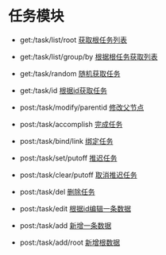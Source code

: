 # 任务模块

- get:/task/list/root
[获取根任务列表](http://localhost:1932/task/list/root)

- get:/task/list/group/by
[根据根任务获取列表](http://localhost:1932/task/list/group/by)

- get:/task/random
[随机获取任务](http://localhost:1932/task/random)

- get:/task/id
[根据id获取任务](http://localhost:1932/task/id)

- post:/task/modify/parentid
[修改父节点](http://localhost:1932/task/modify/parentid)

- post:/task/accomplish
[完成任务](http://localhost:1932/task/accomplish)

- post:/task/bind/link
[绑定任务](http://localhost:1932/task/bind/link)

- post:/task/set/putoff
[推迟任务](http://localhost:1932/task/set/putoff)

- post:/task/clear/putoff
[取消推迟任务](http://localhost:1932/task/clear/putoff)

- post:/task/del
[删除任务](http://localhost:1932/task/del)

- post:/task/edit
[根据id编辑一条数据](http://localhost:1932/task/edit)

- post:/task/add
[新增一条数据](http://localhost:1932/task/add)

- post:/task/add/root
[新增根数据](http://localhost:1932/task/add/root)
